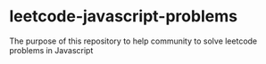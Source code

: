 # leetcode-javascript-problems
The purpose of this repository to help community to solve leetcode problems in Javascript
